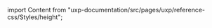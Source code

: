 
import Content from "uxp-documentation/src/pages/uxp/reference-css/Styles/height";

<Content query="product=photoshop"/>
